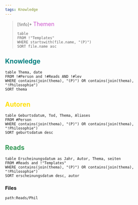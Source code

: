 ```yaml
---
tags: Knowledge
---
```

> [!info]+ <font color="cc55cc" size=4px>Themen</font>
> ```dataview
> table 
> FROM !"Templates"
> WHERE startswith(file.name, "(P)")
>SORT file.name asc
> ```

## <font color="Teal">Knowledge</font>
```dataview
table Thema, date
FROM !#Person and !#Reads AND !#lev
WHERE contains(join(thema), "(P)") OR contains(join(thema), "!Philosophie") 
SORT thema
```

## <font color="#ffdf00">Autoren</font>
```dataview
table Geburtsdatum, Tod, Thema, Aliases
FROM #Person
WHERE contains(join(thema), "(P)") OR contains(join(thema), "!Philosophie")
SORT geburtsdatum desc
```

## <font color="#339955">Reads</font>
```dataview
table Erscheinungsdatum as Jahr, Autor, Thema, seiten
FROM #Reads and !"Templates"
WHERE contains(join(thema), "(P)") OR contains(join(thema), "!Philosophie")
SORT erscheinungsdatum desc, autor
```
### Files
```query
path:Reads/Phil
```